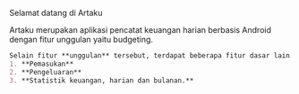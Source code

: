Selamat datang di Artaku

Artaku merupakan aplikasi pencatat keuangan harian berbasis Android dengan fitur unggulan yaitu budgeting. 

```markdown
Selain fitur **unggulan** tersebut, terdapat beberapa fitur dasar lain seperti:
1. **Pemasukan**
2. **Pengeluaran**
3. **Statistik keuangan, harian dan bulanan.**
```
